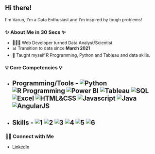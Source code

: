 ## Hi there!

I'm Varun, I'm a Data Enthusiast and I'm inspired by tough problems!

### ✨ About Me in 30 Secs ✨
- 👩🏻‍💻 Web Developer turned Data Analyst/Scientist
- 📊 Transition to data since **March 2021**
- 📝 Taught myself R Programming, Python and Tableau and data skills.

### 💡 Core Competencies 💡
- ## Programming/Tools - ![Python](https://img.shields.io/badge/-Python-blue)  ![R Programming](https://img.shields.io/badge/-R%20Programming-lightgrey) ![Power BI](https://img.shields.io/badge/-Power%20BI-yellow) ![Tableau](https://img.shields.io/badge/-Tableau-blue) ![SQL](https://img.shields.io/badge/-SQL-blueviolet) ![Excel](https://img.shields.io/badge/-Excel-green) ![HTML&CSS](https://img.shields.io/badge/-HTML%20%26%20CSS-orange) ![Javascript](https://img.shields.io/badge/-JavaScript-yellow) ![Java](https://img.shields.io/badge/-Java-informational) ![AngularJS](https://img.shields.io/badge/-AngularJS-red) 
- ## Skills - ![1](https://img.shields.io/badge/-Data%20Cleaning%20and%20Wrangling-success) ![2](https://img.shields.io/badge/-Data%20Visualisation-informational) ![3](https://img.shields.io/badge/-Data%20Analysis-important) ![4](https://img.shields.io/badge/-Machine%20Learning-lightgrey) ![5](https://img.shields.io/badge/-Dashboard%20Design%20and%20Development-ff69b4) ![6](https://img.shields.io/badge/-Relational%20Databases-yellow)


### 🙌🏻 Connect with Me
- [LinkedIn](https://www.linkedin.com/in/varunlokesha/)
